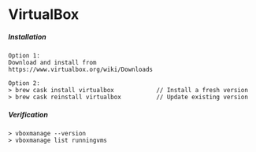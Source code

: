 # VirtualBox

##### Installation

```
Option 1:
Download and install from
https://www.virtualbox.org/wiki/Downloads

Option 2:
> brew cask install virtualbox            // Install a fresh version
> brew cask reinstall virtualbox          // Update existing version
```

##### Verification

```
> vboxmanage --version
> vboxmanage list runningvms
```



